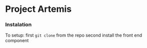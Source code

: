 # Project Artemis

### Instalation
To setup:
first `git clone` from the repo
second install the front end component
